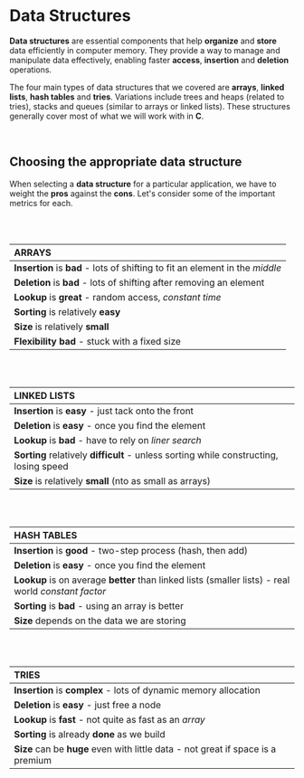 # Data Structures

**Data structures** are essential components that help **organize** and **store** data efficiently in computer memory. They provide a way to manage and manipulate data effectively, enabling faster **access**, **insertion** and **deletion** operations.

The four main types of data structures that we covered are **arrays**, **linked lists**, **hash tables** and **tries**. Variations include trees and heaps (related to tries), stacks and queues (similar to arrays or linked lists). These structures generally cover most of what we will work with in **C**.

<br>

## Choosing the appropriate data structure

When selecting a **data structure** for a particular application, we have to weight the **pros** against the **cons**. Let's consider some of the important metrics for each.

<br><br>

|ARRAYS|
|:-|
|**Insertion** is **bad** - lots of shifting to fit an element in the *middle*|
|**Deletion** is **bad** - lots of shifting after removing an element|
|**Lookup** is **great** - random access, *constant time*|
|**Sorting** is relatively **easy**|
|**Size** is relatively **small**|
|**Flexibility** **bad** - stuck with a fixed size|

<br><br>

|LINKED LISTS|
|:-|
|**Insertion** is **easy** - just tack onto the front|
|**Deletion** is **easy** - once you find the element|
|**Lookup** is **bad** - have to rely on *liner search*|
|**Sorting** relatively **difficult** - unless sorting while constructing, losing speed|
|**Size** is relatively **small** (nto as small as arrays)|

<br><br>

|HASH TABLES|
|:-|
|**Insertion** is **good** - two-step process (hash, then add)|
|**Deletion** is **easy** - once you find the element|
|**Lookup** is on average **better** than linked lists (smaller lists) - real world *constant factor*|
|**Sorting** is **bad** - using an array is better|
|**Size** depends on the data we are storing|

<br><br>

|TRIES|
|:-|
|**Insertion** is **complex** - lots of dynamic memory allocation|
|**Deletion** is **easy** - just free a node|
|**Lookup** is **fast** - not quite as fast as an *array*|
|**Sorting** is already **done** as we build|
|**Size** can be **huge** even with little data - not great if space is a premium|
